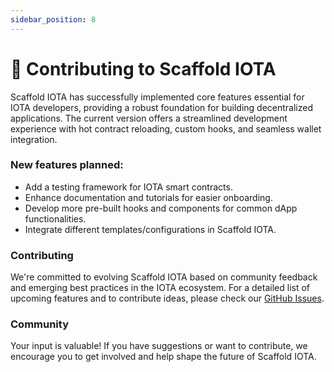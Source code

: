 ```yaml
---
sidebar_position: 8
---
```

# 🙏 Contributing to Scaffold IOTA

Scaffold IOTA has successfully implemented core features essential for IOTA developers, providing a robust foundation for building decentralized applications. The current version offers a streamlined development experience with hot contract reloading, custom hooks, and seamless wallet integration.

### New features planned:

- Add a testing framework for IOTA smart contracts.
- Enhance documentation and tutorials for easier onboarding.
- Develop more pre-built hooks and components for common dApp functionalities.
- Integrate different templates/configurations in Scaffold IOTA.

### Contributing
We're committed to evolving Scaffold IOTA based on community feedback and emerging best practices in the IOTA ecosystem. For a detailed list of upcoming features and to contribute ideas, please check our [GitHub Issues](https://github.com/arjanjohan/scaffold-iota/issues).

### Community
Your input is valuable! If you have suggestions or want to contribute, we encourage you to get involved and help shape the future of Scaffold IOTA.